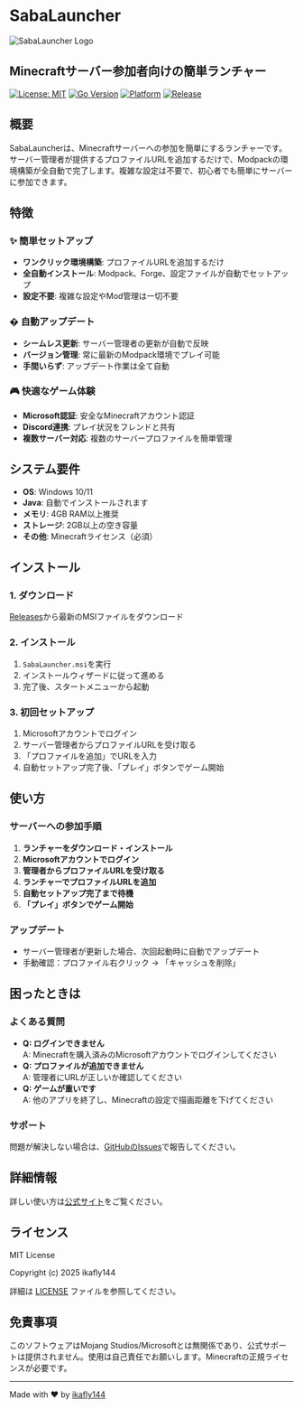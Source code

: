 # SabaLauncher

![SabaLauncher Logo](assets/launcher_icon.ico)

## Minecraftサーバー参加者向けの簡単ランチャー

[![License: MIT](https://img.shields.io/badge/License-MIT-yellow.svg)](https://opensource.org/licenses/MIT)
[![Go Version](https://img.shields.io/badge/Go-1.24.4-blue.svg)](https://golang.org/)
[![Platform](https://img.shields.io/badge/Platform-Windows-lightgrey.svg)](https://www.microsoft.com/windows)
[![Release](https://img.shields.io/github/v/release/ikafly144/sabalauncher)](https://github.com/ikafly144/sabalauncher/releases)

## 概要

SabaLauncherは、Minecraftサーバーへの参加を簡単にするランチャーです。サーバー管理者が提供するプロファイルURLを追加するだけで、Modpackの環境構築が全自動で完了します。複雑な設定は不要で、初心者でも簡単にサーバーに参加できます。

## 特徴

### ✨ 簡単セットアップ

- **ワンクリック環境構築**: プロファイルURLを追加するだけ
- **全自動インストール**: Modpack、Forge、設定ファイルが自動でセットアップ
- **設定不要**: 複雑な設定やMod管理は一切不要

### � 自動アップデート

- **シームレス更新**: サーバー管理者の更新が自動で反映
- **バージョン管理**: 常に最新のModpack環境でプレイ可能
- **手間いらず**: アップデート作業は全て自動

### 🎮 快適なゲーム体験

- **Microsoft認証**: 安全なMinecraftアカウント認証
- **Discord連携**: プレイ状況をフレンドと共有
- **複数サーバー対応**: 複数のサーバープロファイルを簡単管理

## システム要件

- **OS**: Windows 10/11
- **Java**: 自動でインストールされます
- **メモリ**: 4GB RAM以上推奨
- **ストレージ**: 2GB以上の空き容量
- **その他**: Minecraftライセンス（必須）

## インストール

### 1. ダウンロード

[Releases](https://github.com/ikafly144/sabalauncher/releases)から最新のMSIファイルをダウンロード

### 2. インストール

1. `SabaLauncher.msi`を実行
2. インストールウィザードに従って進める
3. 完了後、スタートメニューから起動

### 3. 初回セットアップ

1. Microsoftアカウントでログイン
2. サーバー管理者からプロファイルURLを受け取る
3. 「プロファイルを追加」でURLを入力
4. 自動セットアップ完了後、「プレイ」ボタンでゲーム開始

## 使い方

### サーバーへの参加手順

1. **ランチャーをダウンロード・インストール**
2. **Microsoftアカウントでログイン**
3. **管理者からプロファイルURLを受け取る**
4. **ランチャーでプロファイルURLを追加**
5. **自動セットアップ完了まで待機**
6. **「プレイ」ボタンでゲーム開始**

### アップデート

- サーバー管理者が更新した場合、次回起動時に自動でアップデート
- 手動確認：プロファイル右クリック → 「キャッシュを削除」

## 困ったときは

### よくある質問

- **Q: ログインできません**  
  A: Minecraftを購入済みのMicrosoftアカウントでログインしてください
- **Q: プロファイルが追加できません**  
  A: 管理者にURLが正しいか確認してください
- **Q: ゲームが重いです**  
  A: 他のアプリを終了し、Minecraftの設定で描画距離を下げてください

### サポート

問題が解決しない場合は、[GitHubのIssues](https://github.com/ikafly144/sabalauncher/issues)で報告してください。

## 詳細情報

詳しい使い方は[公式サイト](https://ikafly144.github.io/sabalauncher/)をご覧ください。

## ライセンス

MIT License

Copyright (c) 2025 ikafly144

詳細は [LICENSE](LICENSE) ファイルを参照してください。

## 免責事項

このソフトウェアはMojang Studios/Microsoftとは無関係であり、公式サポートは提供されません。使用は自己責任でお願いします。Minecraftの正規ライセンスが必要です。

---

Made with ❤️ by [ikafly144](https://github.com/ikafly144)
